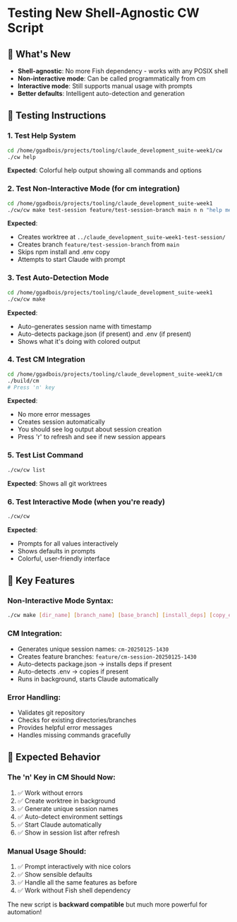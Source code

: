 # Testing New Shell-Agnostic CW Script

## 🎯 **What's New**
- **Shell-agnostic**: No more Fish dependency - works with any POSIX shell
- **Non-interactive mode**: Can be called programmatically from cm
- **Interactive mode**: Still supports manual usage with prompts
- **Better defaults**: Intelligent auto-detection and generation

## 🧪 **Testing Instructions**

### **1. Test Help System**
```bash
cd /home/ggadbois/projects/tooling/claude_development_suite-week1/cw
./cw help
```
**Expected**: Colorful help output showing all commands and options

### **2. Test Non-Interactive Mode (for cm integration)**
```bash
cd /home/ggadbois/projects/tooling/claude_development_suite-week1
./cw/cw make test-session feature/test-session-branch main n n "help me test this"
```
**Expected**: 
- Creates worktree at `../claude_development_suite-week1-test-session/`
- Creates branch `feature/test-session-branch` from `main`
- Skips npm install and .env copy
- Attempts to start Claude with prompt

### **3. Test Auto-Detection Mode**
```bash
cd /home/ggadbois/projects/tooling/claude_development_suite-week1
./cw/cw make
```
**Expected**: 
- Auto-generates session name with timestamp
- Auto-detects package.json (if present) and .env (if present)
- Shows what it's doing with colored output

### **4. Test CM Integration**
```bash
cd /home/ggadbois/projects/tooling/claude_development_suite-week1/cm
./build/cm
# Press 'n' key
```
**Expected**: 
- No more error messages
- Creates session automatically
- You should see log output about session creation
- Press 'r' to refresh and see if new session appears

### **5. Test List Command**
```bash
./cw/cw list
```
**Expected**: Shows all git worktrees

### **6. Test Interactive Mode** (when you're ready)
```bash
./cw/cw
```
**Expected**: 
- Prompts for all values interactively
- Shows defaults in prompts
- Colorful, user-friendly interface

## 🔧 **Key Features**

### **Non-Interactive Mode Syntax:**
```bash
./cw make [dir_name] [branch_name] [base_branch] [install_deps] [copy_env] [claude_prompt]
```

### **CM Integration:**
- Generates unique session names: `cm-20250125-1430`
- Creates feature branches: `feature/cm-session-20250125-1430`  
- Auto-detects package.json → installs deps if present
- Auto-detects .env → copies if present
- Runs in background, starts Claude automatically

### **Error Handling:**
- Validates git repository
- Checks for existing directories/branches
- Provides helpful error messages
- Handles missing commands gracefully

## 🎉 **Expected Behavior**

### **The 'n' Key in CM Should Now:**
1. ✅ Work without errors
2. ✅ Create worktree in background  
3. ✅ Generate unique session names
4. ✅ Auto-detect environment settings
5. ✅ Start Claude automatically
6. ✅ Show in session list after refresh

### **Manual Usage Should:**
1. ✅ Prompt interactively with nice colors
2. ✅ Show sensible defaults
3. ✅ Handle all the same features as before
4. ✅ Work without Fish shell dependency

The new script is **backward compatible** but much more powerful for automation!